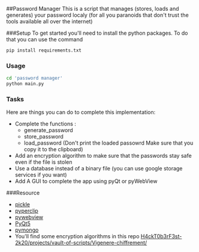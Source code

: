 ##Password Manager
This is a script that manages (stores, loads and generates) your password localy (for all you paranoids that don't trust the tools available
all over the internet)

###Setup 
To get started you'll need to install the python packages.
To do that you can use the command 
```bash 
pip install requirements.txt
```

### Usage 
``` bash
cd 'password manager'
python main.py
```

### Tasks
Here are things you can do to complete this implementation:
* Complete the functions :
	* generate_password
	* store_password
	* load_password (Don't print the loaded passowrd Make sure that you copy it to the clipboard)
* Add an encryption algorithm to make sure that the passwords stay safe even if the file is stolen
* Use a database instead of a binary file (you can use google storage services if you want)
* Add A GUI to complete the app using pyQt or pyWebView

###Resource
* [pickle](https://docs.python.org/3/library/pickle.html)
* [pyperclip](https://pypi.org/project/pyperclip/)
* [pywebview](https://pypi.org/project/pywebview/)
* [PyQt5](https://pypi.org/project/PyQt5/)
* [pymongo](https://pypi.org/project/pymongo/)
* You'll find some encryption algorithms in this repo [H4ckT0b3rF3st-2k20/projects/vault-of-scripts/Vigenere-chiffrement/](H4ckT0b3rF3st-2k20/projects/vault-of-scripts/Vigenere-chiffrement/
)


